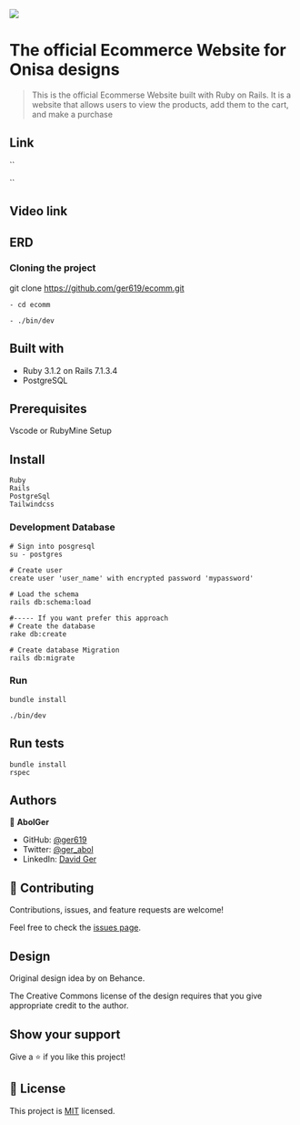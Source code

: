 
![](https://img.shields.io/badge/Microverse-blueviolet)
# The official Ecommerce Website for Onisa designs

>This is the official Ecommerse Website built with Ruby on Rails. It is a website that allows users to view the products, add them to the cart, and make a purchase

## Link
``

``
## Video link



## ERD


### Cloning the project

git clone https://github.com/ger619/ecomm.git <Your-Build-Directory>
``` 
- cd ecomm

- ./bin/dev
```


## Built with
- Ruby 3.1.2 on Rails 7.1.3.4
- PostgreSQL

## Prerequisites

Vscode or RubyMine
Setup

## Install
    Ruby
    Rails
    PostgreSql
    Tailwindcss

### Development Database

```
# Sign into posgresql
su - postgres

# Create user
create user 'user_name' with encrypted password 'mypassword'

# Load the schema
rails db:schema:load

#----- If you want prefer this approach
# Create the database
rake db:create

# Create database Migration
rails db:migrate
```

### Run

```
bundle install

./bin/dev
```

## Run tests
```
bundle install
rspec
```

## Authors

👤 **AbolGer**

- GitHub: [@ger619](https://github.com/ger619)
- Twitter: [@ger_abol](https://twitter.com/ger_abol)
- LinkedIn: [David Ger](https://linkedin.com/in/david-ger-426b4576)


## 🤝 Contributing

Contributions, issues, and feature requests are welcome!

Feel free to check the [issues page](https://github.com/ger619/ecomm/issues).

## Design

Original design idea by []() on Behance.

The Creative Commons license of the design requires that you give appropriate credit to the author.

## Show your support

Give a ⭐️ if you like this project!

## 📝 License

This project is [MIT](./MIT.md) licensed.
